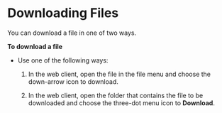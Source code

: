 # Downloading Files<a name="client_download"></a>

You can download a file in one of two ways\. 

**To download a file**
+ Use one of the following ways:

  1. In the web client, open the file in the file menu and choose the down\-arrow icon to download\.

  1. In the web client, open the folder that contains the file to be downloaded and choose the three\-dot menu icon to **Download**\.